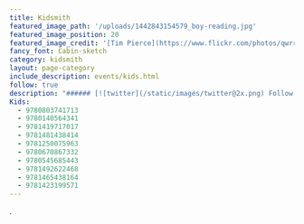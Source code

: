 ```yaml
---
title: Kidsmith
featured_image_path: '/uploads/1442843154579_boy-reading.jpg'
featured_image_position: 20
featured_image_credit: '[Tim Pierce](https://www.flickr.com/photos/qwrrty/)'
fancy_font: Cabin-sketch
category: kidsmith
layout: page-category
include_description: events/kids.html
follow: true
description: "###### [![twitter](/static/images/twitter@2x.png) Follow Kidsmith on Twitter](https://twitter.com/kidsmithbooks)"
Kids:
  - 9780803741713
  - 9780140564341
  - 9781419717017
  - 9781481438414
  - 9781250075963
  - 9780670867332
  - 9780545685443
  - 9781492622468
  - 9781465438164
  - 9781423199571
---
```

.